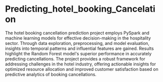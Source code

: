 # Predicting_hotel_booking_Cancelation
The hotel booking cancellation prediction project employs PySpark and machine learning models for effective decision-making in the hospitality sector. Through data exploration, preprocessing, and model evaluation, insights into temporal patterns and influential features are gained. Results highlight the Random Forest model's superior performance in accurately predicting cancellations. The project provides a robust framework for addressing challenges in the hotel industry, offering actionable insights for optimized resource allocation and improved customer satisfaction based on predictive analytics of booking cancellations.
